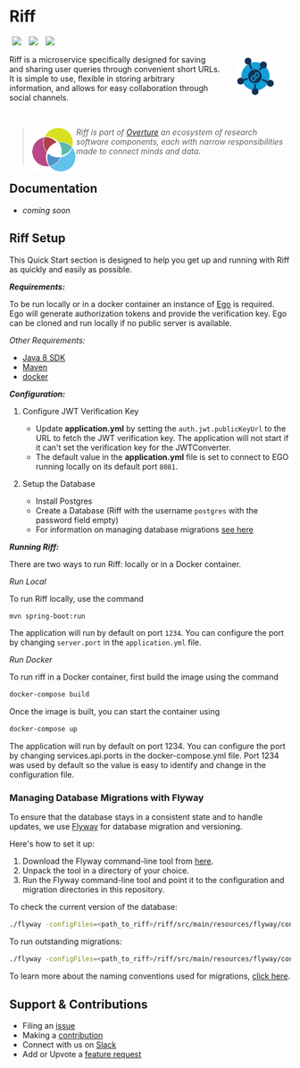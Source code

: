 # Riff

[<img hspace="5" src="https://img.shields.io/badge/chat-on--slack-blue?style=for-the-badge">](http://slack.overture.bio)
[<img hspace="5" src="https://img.shields.io/badge/License-gpl--v3.0-blue?style=for-the-badge">](https://github.com/overture-stack/riff/blob/develop/LICENSE)
[<img hspace="5" src="https://img.shields.io/badge/Code%20of%20Conduct-2.1-blue?style=for-the-badge">](code_of_conduct.md)

<div>
<img align="right" width="66vw" vspace="5" src="icon-riff.png" alt="riff-logo" hspace="30"/>
</div>

Riff is a microservice specifically designed for saving and sharing user queries through convenient short URLs. It is simple to use, flexible in storing arbitrary information, and allows for easy collaboration through social channels. 

<!--Blockqoute-->

</br>

> 
> <div>
> <img align="left" src="ov-logo.png" height="80" hspace="0"/>
> </div>
> 
> *Riff is part of [Overture](https://www.overture.bio/) an ecosystem of research software components, each with narrow responsibilities made to connect minds and data.</br></br>*
> 
> 

<!--Blockqoute-->

## Documentation

- *coming soon*
<!--

- See our Developer [wiki](https://github.com/overture-stack/riff/wiki)

-->

## Riff Setup

This Quick Start section is designed to help you get up and running with Riff as quickly and easily as possible.

***Requirements:***

To be run locally or in a docker container an instance of [Ego](https://github.com/overture-stack/ego) is required. Ego will generate authorization tokens and provide the verification key. Ego can be cloned and run locally if no public server is available. 

*Other Requirements:*
- [Java 8 SDK](http://www.oracle.com/technetwork/java/javase/downloads/jdk8-downloads-2133151.html)
- [Maven](https://maven.apache.org/download.cgi)
- [docker](https://www.docker.com/get-docker)




***Configuration:***

1. Configure JWT Verification Key

    - Update **application.yml** by setting the `auth.jwt.publicKeyUrl` to the URL to fetch the JWT verification key. The application will not start if it can't set the verification key for the JWTConverter.
    - The default value in the **application.yml** file is set to connect to EGO running locally on its default port `8081`.

2. Setup the Database
    - Install Postgres
    - Create a Database (Riff with the username `postgres` with the password field empty)
    - For information on managing database migrations [see here](#managing-database-migrations-with-flyway)

***Running Riff:***

There are two ways to run Riff: locally or in a Docker container.

*Run Local*

To run Riff locally, use the command

```bash
mvn spring-boot:run
```

The application will run by default on port `1234`. You can configure the port by changing `server.port` in the `application.yml` file.

*Run Docker*

To run riff in a Docker container, first build the image using the command

```bash
docker-compose build
```

Once the image is built, you can start the container using

```bash
docker-compose up
```

The application will run by default on port 1234. You can configure the port by changing services.api.ports in the docker-compose.yml file. Port 1234 was used by default so the value is easy to identify and change in the configuration file.

### Managing Database Migrations with Flyway

To ensure that the database stays in a consistent state and to handle updates, we use [Flyway](https://flywaydb.org/) for database migration and versioning.

Here's how to set it up:

1. Download the Flyway command-line tool from [here](https://flywaydb.org/download/commandline).
2. Unpack the tool in a directory of your choice.
3. Run the Flyway command-line tool and point it to the configuration and migration directories in this repository.

To check the current version of the database:

```bash
./flyway -configFiles=<path_to_riff>/riff/src/main/resources/flyway/conf/flyway.conf -locations=filesystem:<path_to_riff>/riff/src/main/resources/flyway/sql info
```

To run outstanding migrations:

```bash
./flyway -configFiles=<path_to_riff>/riff/src/main/resources/flyway/conf/flyway.conf -locations=filesystem:<path_to_riff>/riff/src/main/resources/flyway/sql migrate
```

To learn more about the naming conventions used for migrations, [click here](https://flywaydb.org/documentation/concepts/migrations.html).

## Support & Contributions

- Filing an [issue](https://github.com/overture-stack/ego/issues)
- Making a [contribution](CONTRIBUTING.md)
- Connect with us on [Slack](http://slack.overture.bio)
- Add or Upvote a [feature request](https://github.com/overture-stack/ego/issues?q=is%3Aopen+is%3Aissue+label%3Anew-feature+sort%3Areactions-%2B1-desc)

